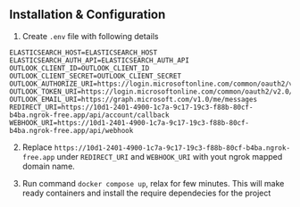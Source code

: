 ## Installation & Configuration

1. Create `.env` file with following details

```
ELASTICSEARCH_HOST=ELASTICSEARCH_HOST
ELASTICSEARCH_AUTH_API=ELASTICSEARCH_AUTH_API
OUTLOOK_CLIENT_ID=OUTLOOK_CLIENT_ID
OUTLOOK_CLIENT_SECRET=OUTLOOK_CLIENT_SECRET
OUTLOOK_AUTHORIZE_URI=https://login.microsoftonline.com/common/oauth2/v2.0/authorize
OUTLOOK_TOKEN_URI=https://login.microsoftonline.com/common/oauth2/v2.0/token
OUTLOOK_EMAIL_URI=https://graph.microsoft.com/v1.0/me/messages
REDIRECT_URI=https://10d1-2401-4900-1c7a-9c17-19c3-f88b-80cf-b4ba.ngrok-free.app/api/account/callback
WEBHOOK_URI=https://10d1-2401-4900-1c7a-9c17-19c3-f88b-80cf-b4ba.ngrok-free.app/api/webhook
```
2. Replace `https://10d1-2401-4900-1c7a-9c17-19c3-f88b-80cf-b4ba.ngrok-free.app` under `REDIRECT_URI` and `WEBHOOK_URI` with yout ngrok mapped domain name.

3. Run command `docker compose up`, relax for few minutes. This will make ready containers and install the require dependecies for the project



